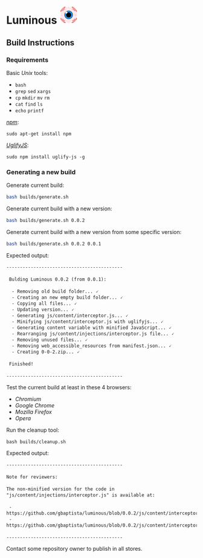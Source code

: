 # Luminous ![Icon](../images/icons/48.png)

## Build Instructions

### Requirements

Basic *Unix* tools:

- `bash`
- `grep` `sed` `xargs`
- `cp` `mkdir` `mv` `rm`
- `cat` `find` `ls`
- `echo` `printf`

[*npm*](https://www.npmjs.com/):
```
sudo apt-get install npm
```

[*UglifyJS*](https://github.com/mishoo/UglifyJS):
```shell
sudo npm install uglify-js -g
```

### Generating a new build

Generate current build:
```bash
bash builds/generate.sh
```

Generate current build with a new version:
```bash
bash builds/generate.sh 0.0.2
```

Generate current build with a new version from some specific version:
```bash
bash builds/generate.sh 0.0.2 0.0.1
```

Expected output:
```
-------------------------------------------

 Bulding Luminous 0.0.2 (from 0.0.1):

  - Removing old build folder... 🗸
  - Creating an new empty build folder... 🗸
  - Copying all files... 🗸
  - Updating version... 🗸
  - Generating js/content/interceptor.js... 🗸
  - Minifying js/content/interceptor.js with uglifyjs... 🗸
  - Generating content variable with minified JavaScript... 🗸
  - Rearranging js/content/injections/interceptor.js file... 🗸
  - Removing unused files... 🗸
  - Removing web_accessible_resources from manifest.json... 🗸
  - Creating 0-0-2.zip... 🗸

 Finished!

-------------------------------------------
```

Test the current build at least in these 4 browsers:

- *Chromium*
- *Google Chrome*
- *Mozilla Firefox*
- *Opera*

Run the cleanup tool:

```shell
bash builds/cleanup.sh
```

Expected output:

```
-------------------------------------------

Note for reviewers:

The non-minified version for the code in "js/content/injections/interceptor.js" is available at:

 - https://github.com/gbaptista/luminous/blob/0.0.2/js/content/interceptor.js
 - https://github.com/gbaptista/luminous/blob/0.0.2/js/content/interceptors/

-------------------------------------------
```

Contact some repository owner to publish in all stores.

